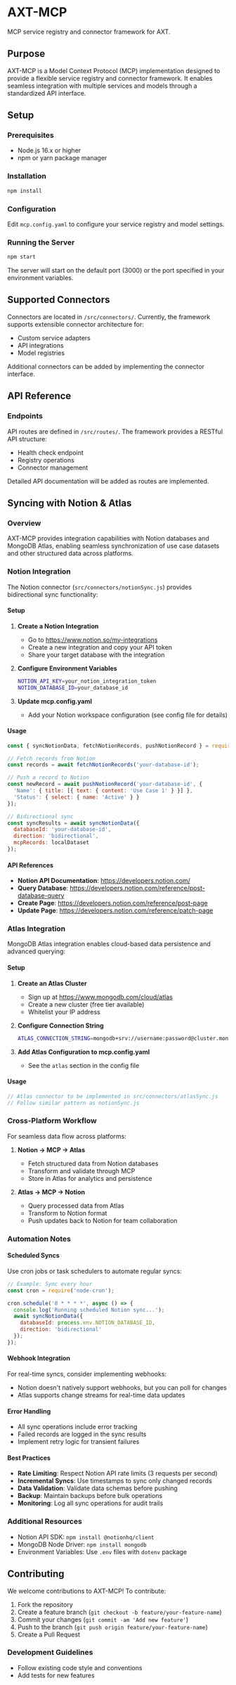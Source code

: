 # AXT-MCP

MCP service registry and connector framework for AXT.

## Purpose

AXT-MCP is a Model Context Protocol (MCP) implementation designed to provide a flexible service registry and connector framework. It enables seamless integration with multiple services and models through a standardized API interface.

## Setup

### Prerequisites

- Node.js 16.x or higher
- npm or yarn package manager

### Installation

```bash
npm install
```

### Configuration

Edit `mcp.config.yaml` to configure your service registry and model settings.

### Running the Server

```bash
npm start
```

The server will start on the default port (3000) or the port specified in your environment variables.

## Supported Connectors

Connectors are located in `/src/connectors/`. Currently, the framework supports extensible connector architecture for:

- Custom service adapters
- API integrations
- Model registries

Additional connectors can be added by implementing the connector interface.

## API Reference

### Endpoints

API routes are defined in `/src/routes/`. The framework provides a RESTful API structure:

- Health check endpoint
- Registry operations
- Connector management

Detailed API documentation will be added as routes are implemented.

## Syncing with Notion & Atlas

### Overview

AXT-MCP provides integration capabilities with Notion databases and MongoDB Atlas, enabling seamless synchronization of use case datasets and other structured data across platforms.

### Notion Integration

The Notion connector (`src/connectors/notionSync.js`) provides bidirectional sync functionality:

#### Setup

1. **Create a Notion Integration**
   - Go to https://www.notion.so/my-integrations
   - Create a new integration and copy your API token
   - Share your target database with the integration

2. **Configure Environment Variables**
   ```bash
   NOTION_API_KEY=your_notion_integration_token
   NOTION_DATABASE_ID=your_database_id
   ```

3. **Update mcp.config.yaml**
   - Add your Notion workspace configuration (see config file for details)

#### Usage

```javascript
const { syncNotionData, fetchNotionRecords, pushNotionRecord } = require('./src/connectors/notionSync');

// Fetch records from Notion
const records = await fetchNotionRecords('your-database-id');

// Push a record to Notion
const newRecord = await pushNotionRecord('your-database-id', {
  'Name': { title: [{ text: { content: 'Use Case 1' } }] },
  'Status': { select: { name: 'Active' } }
});

// Bidirectional sync
const syncResults = await syncNotionData({
  databaseId: 'your-database-id',
  direction: 'bidirectional',
  mcpRecords: localDataset
});
```

#### API References

- **Notion API Documentation**: https://developers.notion.com/
- **Query Database**: https://developers.notion.com/reference/post-database-query
- **Create Page**: https://developers.notion.com/reference/post-page
- **Update Page**: https://developers.notion.com/reference/patch-page

### Atlas Integration

MongoDB Atlas integration enables cloud-based data persistence and advanced querying:

#### Setup

1. **Create an Atlas Cluster**
   - Sign up at https://www.mongodb.com/cloud/atlas
   - Create a new cluster (free tier available)
   - Whitelist your IP address

2. **Configure Connection String**
   ```bash
   ATLAS_CONNECTION_STRING=mongodb+srv://username:password@cluster.mongodb.net/dbname
   ```

3. **Add Atlas Configuration to mcp.config.yaml**
   - See the `atlas` section in the config file

#### Usage

```javascript
// Atlas connector to be implemented in src/connectors/atlasSync.js
// Follow similar pattern as notionSync.js
```

### Cross-Platform Workflow

For seamless data flow across platforms:

1. **Notion → MCP → Atlas**
   - Fetch structured data from Notion databases
   - Transform and validate through MCP
   - Store in Atlas for analytics and persistence

2. **Atlas → MCP → Notion**
   - Query processed data from Atlas
   - Transform to Notion format
   - Push updates back to Notion for team collaboration

### Automation Notes

#### Scheduled Syncs

Use cron jobs or task schedulers to automate regular syncs:

```javascript
// Example: Sync every hour
const cron = require('node-cron');

cron.schedule('0 * * * *', async () => {
  console.log('Running scheduled Notion sync...');
  await syncNotionData({
    databaseId: process.env.NOTION_DATABASE_ID,
    direction: 'bidirectional'
  });
});
```

#### Webhook Integration

For real-time syncs, consider implementing webhooks:
- Notion doesn't natively support webhooks, but you can poll for changes
- Atlas supports change streams for real-time data updates

#### Error Handling

- All sync operations include error tracking
- Failed records are logged in the sync results
- Implement retry logic for transient failures

#### Best Practices

- **Rate Limiting**: Respect Notion API rate limits (3 requests per second)
- **Incremental Syncs**: Use timestamps to sync only changed records
- **Data Validation**: Validate data schemas before pushing
- **Backup**: Maintain backups before bulk operations
- **Monitoring**: Log all sync operations for audit trails

### Additional Resources

- Notion API SDK: `npm install @notionhq/client`
- MongoDB Node Driver: `npm install mongodb`
- Environment Variables: Use `.env` files with `dotenv` package

## Contributing

We welcome contributions to AXT-MCP! To contribute:

1. Fork the repository
2. Create a feature branch (`git checkout -b feature/your-feature-name`)
3. Commit your changes (`git commit -am 'Add new feature'`)
4. Push to the branch (`git push origin feature/your-feature-name`)
5. Create a Pull Request

### Development Guidelines

- Follow existing code style and conventions
- Add tests for new features
